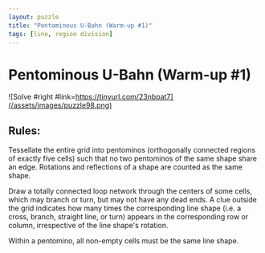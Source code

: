 ```yaml
---
layout: puzzle
title: "Pentominous U-Bahn (Warm-up #1)"
tags: [line, region division]
---
```


# Pentominous U-Bahn (Warm-up #1)

![Solve #right #link=https://tinyurl.com/23nbpat7](/assets/images/puzzle98.png)

## Rules:

Tessellate the entire grid into pentominos (orthogonally connected regions of exactly five cells) such that no two pentominos of the same shape share an edge. Rotations and reflections of a shape are counted as the same shape.

Draw a totally connected loop network through the centers of some cells, which may branch or turn, but may not have any dead ends. A clue outside the grid indicates how many times the corresponding line shape (i.e. a cross, branch, straight line, or turn) appears in the corresponding row or column, irrespective of the line shape's rotation.

Within a pentomino, all non-empty cells must be the same line shape. 
